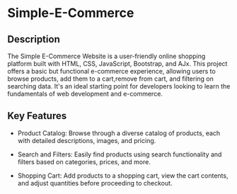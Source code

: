 ﻿# Simple-E-Commerce
## Description
The Simple E-Commerce Website is a user-friendly online shopping platform built with HTML, CSS, JavaScript, Bootstrap, and AJx. This project offers a basic but functional e-commerce experience, allowing users to browse products, add them to a cart,remove from cart, and filtering on searching data. It's an ideal starting point for developers looking to learn the fundamentals of web development and e-commerce.

## Key Features
* Product Catalog:
  Browse through a diverse catalog of products, each with detailed descriptions, images, and pricing.

* Search and Filters:
  Easily find products using search functionality and filters based on categories, prices, and more.

* Shopping Cart:
  Add products to a shopping cart, view the cart contents, and adjust quantities before proceeding to checkout.
